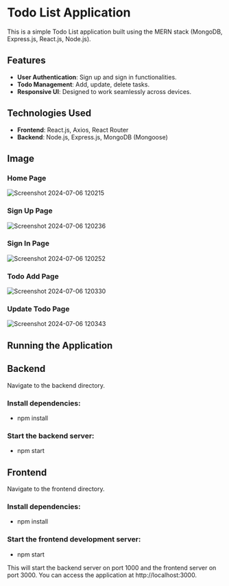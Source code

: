 # Todo List Application

This is a simple Todo List application built using the MERN stack (MongoDB, Express.js, React.js, Node.js).

## Features

- **User Authentication**: Sign up and sign in functionalities.
- **Todo Management**: Add, update, delete tasks.
- **Responsive UI**: Designed to work seamlessly across devices.

## Technologies Used

- **Frontend**: React.js, Axios, React Router
- **Backend**: Node.js, Express.js, MongoDB (Mongoose)

## Image

### Home Page
![Screenshot 2024-07-06 120215](https://github.com/BadgujarKalpesh/Todo-App/assets/89139455/b077843c-a83b-41dd-8dce-91bd700d2680)

### Sign Up Page
![Screenshot 2024-07-06 120236](https://github.com/BadgujarKalpesh/Todo-App/assets/89139455/bbd35078-94bc-4350-9406-d25dbec3bb05)

### Sign In Page
![Screenshot 2024-07-06 120252](https://github.com/BadgujarKalpesh/Todo-App/assets/89139455/7f274280-029e-4f8a-8bdd-3552e9640ccc)

### Todo Add Page
![Screenshot 2024-07-06 120330](https://github.com/BadgujarKalpesh/Todo-App/assets/89139455/bc6e81b8-4177-46bf-aaea-66410473c27e)

### Update Todo Page
![Screenshot 2024-07-06 120343](https://github.com/BadgujarKalpesh/Todo-App/assets/89139455/920576eb-3a98-4e9c-885d-925ef5191e3c)


## Running the Application

## Backend

Navigate to the backend directory.

### Install dependencies:

- npm install

### Start the backend server:

- npm start

## Frontend

Navigate to the frontend directory.

### Install dependencies:

- npm install

### Start the frontend development server:

-  npm start


This will start the backend server on port 1000 and the frontend server on port 3000. You can access the application at http://localhost:3000.

